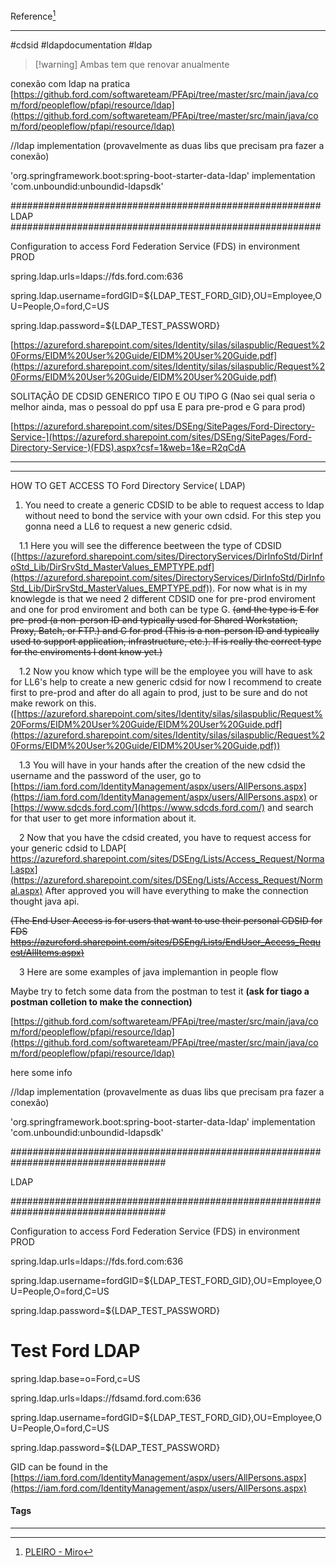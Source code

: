 Reference[^1]
***

#cdsid #ldapdocumentation #ldap

>[!warning] Ambas tem que renovar anualmente


conexão com ldap na pratica [https://github.ford.com/softwareteam/PFApi/tree/master/src/main/java/com/ford/peopleflow/pfapi/resource/ldap](https://github.ford.com/softwareteam/PFApi/tree/master/src/main/java/com/ford/peopleflow/pfapi/resource/ldap)

//ldap implementation (provavelmente as duas libs que precisam pra fazer a conexão)

'org.springframework.boot:spring-boot-starter-data-ldap' implementation 'com.unboundid:unboundid-ldapsdk'

########################################################
LDAP
########################################################

Configuration to access Ford Federation Service (FDS) in environment PROD

spring.ldap.urls=ldaps://fds.ford.com:636

spring.ldap.username=fordGID=${LDAP_TEST_FORD_GID},OU=Employee,OU=People,O=ford,C=US

spring.ldap.password=${LDAP_TEST_PASSWORD}

[https://azureford.sharepoint.com/sites/Identity/silas/silaspublic/Request%20Forms/EIDM%20User%20Guide/EIDM%20User%20Guide.pdf](https://azureford.sharepoint.com/sites/Identity/silas/silaspublic/Request%20Forms/EIDM%20User%20Guide/EIDM%20User%20Guide.pdf)

SOLITAÇÃO DE CDSID GENERICO TIPO E OU TIPO G (Nao sei qual seria o melhor ainda, mas o pessoal do ppf usa E para pre-prod e G para prod)

[https://azureford.sharepoint.com/sites/DSEng/SitePages/Ford-Directory-Service-](https://azureford.sharepoint.com/sites/DSEng/SitePages/Ford-Directory-Service-)(FDS).aspx?csf=1&web=1&e=R2qCdA

***
***

HOW TO GET ACCESS TO Ford Directory Service( LDAP)

  

1. You need to create a generic CDSID to be able to request access to ldap without need to bond the service with your own cdsid. For this step you gonna need a LL6 to request a new generic cdsid.

  

 1.1 Here you will see the difference beetween the type of CDSID ([https://azureford.sharepoint.com/sites/DirectoryServices/DirInfoStd/DirInfoStd_Lib/DirSrvStd_MasterValues_EMPTYPE.pdf](https://azureford.sharepoint.com/sites/DirectoryServices/DirInfoStd/DirInfoStd_Lib/DirSrvStd_MasterValues_EMPTYPE.pdf)). For now what is in my knowlegde is that we need 2 different CDSID one for pre-prod enviroment and one for prod enviroment and both can be type G. ~~(and the type is E for pre-prod (a non-person ID and typically used for Shared Workstation, Proxy, Batch, or FTP.) and G for prod (This is a non-person ID and typically used to support application, infrastructure, etc.). If is really the correct type for the enviroments I dont know yet.)~~

  

 1.2 Now you know which type will be the employee you will have to ask for LL6's help to create a new generic cdsid for now I recommend to create first to pre-prod and after do all again to prod, just to be sure and do not make rework on this. ([https://azureford.sharepoint.com/sites/Identity/silas/silaspublic/Request%20Forms/EIDM%20User%20Guide/EIDM%20User%20Guide.pdf](https://azureford.sharepoint.com/sites/Identity/silas/silaspublic/Request%20Forms/EIDM%20User%20Guide/EIDM%20User%20Guide.pdf))

  

 1.3 You will have in your hands after the creation of the new cdsid the username and the password of the user, go to [https://iam.ford.com/IdentityManagement/aspx/users/AllPersons.aspx](https://iam.ford.com/IdentityManagement/aspx/users/AllPersons.aspx) or [https://www.sdcds.ford.com/](https://www.sdcds.ford.com/) and search for that user to get more information about it.

  

 2 Now that you have the cdsid created, you have to request access for your generic cdsid to LDAP[  
https://azureford.sharepoint.com/sites/DSEng/Lists/Access_Request/Normal.aspx](https://azureford.sharepoint.com/sites/DSEng/Lists/Access_Request/Normal.aspx) After approved you will have everything to make the connection thought java api.

~~(The End User Access is for users that want to use their personal CDSID for FDS~~ [~~https://azureford.sharepoint.com/sites/DSEng/Lists/EndUser_Access_Request/AllItems.aspx)~~](https://azureford.sharepoint.com/sites/DSEng/Lists/Access_Request/Normal.aspx)

  

 3 Here are some examples of java implemantion in people flow

Maybe try to fetch some data from the postman to test it **(ask for tiago a postman colletion to make the connection)**

[https://github.ford.com/softwareteam/PFApi/tree/master/src/main/java/com/ford/peopleflow/pfapi/resource/ldap](https://github.ford.com/softwareteam/PFApi/tree/master/src/main/java/com/ford/peopleflow/pfapi/resource/ldap)

  

here some info

  

//ldap implementation (provavelmente as duas libs que precisam pra fazer a conexão)

  

'org.springframework.boot:spring-boot-starter-data-ldap' implementation 'com.unboundid:unboundid-ldapsdk'

  

####################################################################################

LDAP

####################################################################################

Configuration to access Ford Federation Service (FDS) in environment PROD

spring.ldap.urls=ldaps://fds.ford.com:636

spring.ldap.username=fordGID=${LDAP_TEST_FORD_GID},OU=Employee,OU=People,O=ford,C=US

spring.ldap.password=${LDAP_TEST_PASSWORD}

  

# Test Ford LDAP

spring.ldap.base=o=Ford,c=US

spring.ldap.urls=ldaps://fdsamd.ford.com:636

spring.ldap.username=fordGID=${LDAP_TEST_FORD_GID},OU=Employee,OU=People,O=ford,C=US

spring.ldap.password=${LDAP_TEST_PASSWORD}

  

GID can be found in the [https://iam.ford.com/IdentityManagement/aspx/users/AllPersons.aspx](https://iam.ford.com/IdentityManagement/aspx/users/AllPersons.aspx)


#### Tags
***


[^1]: [PLEIRO - Miro](https://miro.com/app/board/uXjVPUnSgxs=/?moveToWidget=3458764572181949321&cot=14)
